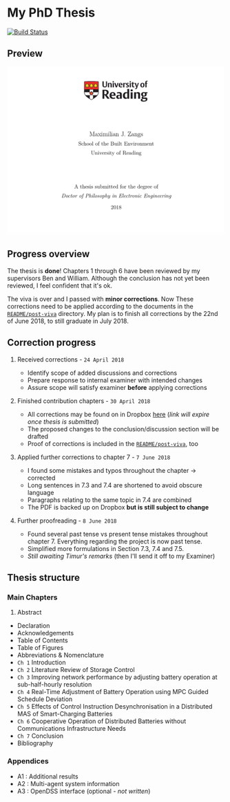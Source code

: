 # My PhD Thesis

[![Build Status](https://travis-ci.com/Muxelmann/phd-thesis.svg?token=7cNEpzpigEcqdnzKv74q&branch=master)](https://travis-ci.com/Muxelmann/phd-thesis)

## Preview

![](https://github.com/Muxelmann/phd-thesis/raw/master/README/cover.png)

## Progress overview

The thesis is **done**! Chapters 1 through 6 have been reviewed by my supervisors Ben and William. Although the conclusion has not yet been reviewed, I feel confident that it's ok.

The viva is over and I passed with **minor corrections**. Now These corrections need to be applied according to the documents in the [`README/post-viva`](https://github.com/Muxelmann/phd-thesis/tree/master/README/post-viva) directory. My plan is to finish all corrections by the 22nd of June 2018, to still graduate in July 2018.

## Correction progress

1. Received corrections - `24 April 2018`
    - Identify scope of added discussions and corrections
    - Prepare response to internal examiner with intended changes
    - Assure scope will satisfy examiner **before** applying corrections

2.	Finished contribution chapters - `30 April 2018`
	- All corrections may be found on in Dropbox [here](https://www.dropbox.com/s/pu362ccrpp9ncmc/thesis%20post-viva%20-%20mzangs%20v1.pdf?dl=0) (_link will expire once thesis is submitted_)
	- The proposed changes to the conclusion/discussion section will be drafted
	- Proof of corrections is included in the [`README/post-viva`](https://github.com/Muxelmann/phd-thesis/tree/master/README/post-viva), too

3. Applied further corrections to chapter 7 - `7 June 2018`
	- I found some mistakes and typos throughout the chapter -> corrected
	- Long sentences in 7.3 and 7.4 are shortened to avoid obscure language
	- Paragraphs relating to the same topic in 7.4 are combined
	- The PDF is backed up on Dropbox **but is still subject to change**

4.	Further proofreading - `8 June 2018`
	- Found several past tense vs present tense mistakes throughout chapter 7. Everything regarding the project is now past tense.
	- Simplified more formulations in Section 7.3, 7.4 and 7.5.
	- *Still awaiting Timur's remarks* (then I'll send it off to my Examiner)

## Thesis structure

### Main Chapters

1. Abstract
- Declaration
- Acknowledgements
- Table of Contents
- Table of Figures
- Abbreviations & Nomenclature
- `Ch 1` Introduction
- `Ch 2` Literature Review of Storage Control
- `Ch 3` Improving network performance by adjusting battery operation at sub-half-hourly resolution
- `Ch 4` Real-Time Adjustment of Battery Operation using MPC Guided Schedule Deviation
- `Ch 5` Effects of Control Instruction Desynchronisation in a Distributed MAS of Smart-Charging Batteries
- `Ch 6` Cooperative Operation of Distributed Batteries without Communications Infrastructure Needs
- `Ch 7` Conclusion
- Bibliography

### Appendices

- A1 : Additional results
- A2 : Multi-agent system information
- A3 : OpenDSS interface (optional - *not written*)
